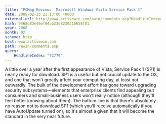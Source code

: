 ```yaml
---
title: "PCMag Review:  Microsoft Windows Vista Service Pack 1"
date: 2008-02-23 21:13:00 +0000
external-url: http://www.activewin.com/awin/comments.asp?HeadlineIndex=42779
hash: 9468d83e46ef64ab23e8230215658f81
year: 2008
month: 02
scheme: http
host: www.activewin.com
path: /awin/comments.asp
query:
    HeadlineIndex: "42779"
---
```


A little over a year after the first appearance of Vista, Service Pack 1 (SP1) is nearly ready for download. SP1 is a useful but not crucial update to the OS, and one that won't greatly affect your computing day, at least not outwardly. The bulk of the development effort has gone toward upgrading security subsystems—elements that enterprise clients find appealing but consumers and small-business users won't really notice (although they'll feel better knowing about them). The bottom line is that there's absolutely no reason not to download SP1 (which you'll receive automatically if you have AutoUpdate turned on), so it's almost a given that it will become the standard in the very near future.
